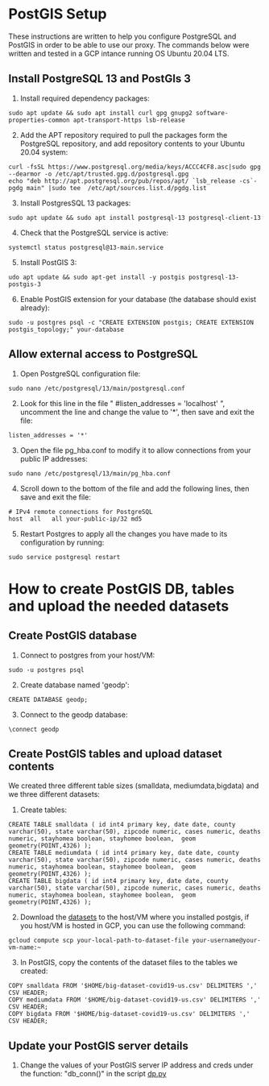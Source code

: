 # PostGIS Setup

These instructions are written to help you configure PostgreSQL and PostGIS in order to be able to use our proxy. The commands below were written and tested in a GCP intance running OS Ubuntu 20.04 LTS.

## Install PostgreSQL 13 and PostGIs 3

1. Install required dependency packages:
```
sudo apt update && sudo apt install curl gpg gnupg2 software-properties-common apt-transport-https lsb-release
```
2. Add the APT repository required to pull the packages form the PostgreSQL repository, and add repository contents to your Ubuntu 20.04 system:
```
curl -fsSL https://www.postgresql.org/media/keys/ACCC4CF8.asc|sudo gpg --dearmor -o /etc/apt/trusted.gpg.d/postgresql.gpg
echo "deb http://apt.postgresql.org/pub/repos/apt/ `lsb_release -cs`-pgdg main" |sudo tee  /etc/apt/sources.list.d/pgdg.list
```
3. Install PostgresSQL 13 packages:
```
sudo apt update && sudo apt install postgresql-13 postgresql-client-13
```
4. Check that the PostgreSQL service is active:
```
systemctl status postgresql@13-main.service
```
5. Install PostGIS 3:
```
udo apt update && sudo apt-get install -y postgis postgresql-13-postgis-3
```
6. Enable PostGIS extension for your database (the database should exist already):
```
sudo -u postgres psql -c "CREATE EXTENSION postgis; CREATE EXTENSION postgis_topology;" your-database
```

## Allow external access to PostgreSQL

1. Open PostgreSQL configuration file:
```
sudo nano /etc/postgresql/13/main/postgresql.conf
```
2. Look for this line in the file " #listen_addresses = 'localhost' ", uncomment the line and change the value to '*', then save and exit the file:
```
listen_addresses = '*'
```
3. Open the file pg_hba.conf to modify it to allow connections from your public IP addresses:
```
sudo nano /etc/postgresql/13/main/pg_hba.conf
```
4. Scroll down to the bottom of the file and add the following lines, then save and exit the file: 
```
# IPv4 remote connections for PostgreSQL
host  all   all your-public-ip/32 md5
```
5. Restart Postgres to apply all the changes you have made to its configuration by running:
```
sudo service postgresql restart
```

# How to create PostGIS DB, tables and upload the needed datasets

## Create PostGIS database

1. Connect to postgres from your host/VM:
```
sudo -u postgres psql
```
2. Create database named 'geodp':
```
CREATE DATABASE geodp;
```
3. Connect to the geodp database:
```
\connect geodp
```

## Create PostGIS tables and upload dataset contents

We created three different table sizes (smalldata, mediumdata,bigdata) and we three different datasets:

1. Create tables:
```
CREATE TABLE smalldata ( id int4 primary key, date date, county varchar(50), state varchar(50), zipcode numeric, cases numeric, deaths numeric, stayhomea boolean, stayhomee boolean,  geom geometry(POINT,4326) );
CREATE TABLE mediumdata ( id int4 primary key, date date, county varchar(50), state varchar(50), zipcode numeric, cases numeric, deaths numeric, stayhomea boolean, stayhomee boolean,  geom geometry(POINT,4326) );
CREATE TABLE bigdata ( id int4 primary key, date date, county varchar(50), state varchar(50), zipcode numeric, cases numeric, deaths numeric, stayhomea boolean, stayhomee boolean,  geom geometry(POINT,4326) );
```
2. Download the [datasets](https://github.com/dancingsushii/geo-specific-diffpriv/tree/main/dataset) to the host/VM where you installed postgis, if you host/VM is hosted in GCP, you can use the following command:
```
gcloud compute scp your-local-path-to-dataset-file your-username@your-vm-name:~
```
3. In PostGIS, copy the contents of the dataset files to the tables we created:
```
COPY smalldata FROM '$HOME/big-dataset-covid19-us.csv' DELIMITERS ',' CSV HEADER;
COPY mediumdata FROM '$HOME/big-dataset-covid19-us.csv' DELIMITERS ',' CSV HEADER;
COPY bigdata FROM '$HOME/big-dataset-covid19-us.csv' DELIMITERS ',' CSV HEADER;
```

## Update your PostGIS server details
1. Change the values of your PostGIS server IP address and creds under the function: "db_conn()" in the script [dp.py](https://github.com/dancingsushii/geo-specific-diffpriv/blob/main/dp.py)
